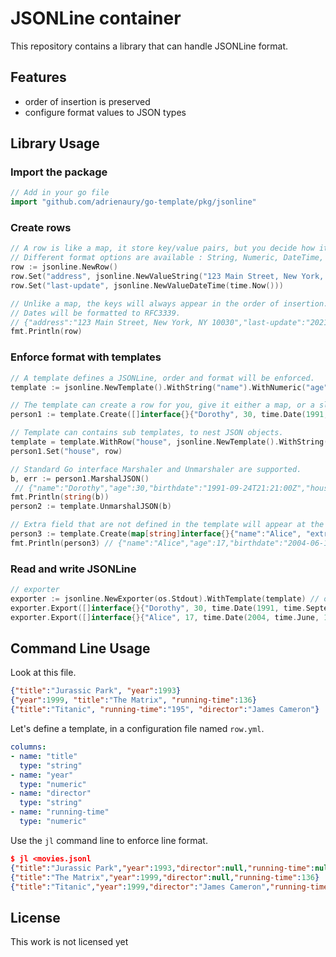 # JSONLine container

This repository contains a library that can handle JSONLine format.

## Features

- order of insertion is preserved
- configure format values to JSON types

## Library Usage

### Import the package

```go
// Add in your go file
import "github.com/adrienaury/go-template/pkg/jsonline"
```

### Create rows

```go
// A row is like a map, it store key/value pairs, but you decide how it will output the values in JSON.
// Different format options are available : String, Numeric, DateTime, Time, Timestamp, Binary, ...
row := jsonline.NewRow()
row.Set("address", jsonline.NewValueString("123 Main Street, New York, NY 10030"))
row.Set("last-update", jsonline.NewValueDateTime(time.Now()))

// Unlike a map, the keys will always appear in the order of insertion.
// Dates will be formatted to RFC3339.
// {"address":"123 Main Street, New York, NY 10030","last-update":"2021-09-25T08:51:10+02:00"}
fmt.Println(row)
```

### Enforce format with templates

```go
// A template defines a JSONLine, order and format will be enforced.
template := jsonline.NewTemplate().WithString("name").WithNumeric("age").WithDateTime("birthdate")

// The template can create a row for you, give it either a map, or a slice (use the same order for the values).
person1 := template.Create([]interface{}{"Dorothy", 30, time.Date(1991, time.September, 24, 21, 21, 0, 0, time.UTC)})

// Template can contains sub templates, to nest JSON objects.
template = template.WithRow("house", jsonline.NewTemplate().WithString("address").WithDateTime("last-update"))
person1.Set("house", row)

// Standard Go interface Marshaler and Unmarshaler are supported.
b, err := person1.MarshalJSON()
 // {"name":"Dorothy","age":30,"birthdate":"1991-09-24T21:21:00Z","house":{"address":"123 Main Street, New York, NY 10030","last-update":"2021-09-25T09:22:54+02:00"}
fmt.Println(string(b))
person2 := template.UnmarshalJSON(b)

// Extra field that are not defined in the template will appear at the end of the JSONLine.
person3 := template.Create(map[string]interface{}{"name":"Alice", "extra":true, "age":17, "birthdate":time.Date(2004, time.June, 15, 21, 8, 47, 0, time.UTC)})
fmt.Println(person3) // {"name":"Alice","age":17,"birthdate":"2004-06-15T21:08:47Z","extra":true}
```

### Read and write JSONLine

```go
// exporter
exporter := jsonline.NewExporter(os.Stdout).WithTemplate(template) // or template.GetExporter(os.Stdout)
exporter.Export([]interface{}{"Dorothy", 30, time.Date(1991, time.September, 24, 21, 21, 0, 0, time.UTC)})
exporter.Export([]interface{}{"Alice", 17, time.Date(2004, time.June, 15, 21, 8, 47, 0, time.UTC)})
```

## Command Line Usage

Look at this file.

```json
{"title":"Jurassic Park", "year":1993}
{"year":1999, "title":"The Matrix", "running-time":136}
{"title":"Titanic", "running-time":"195", "director":"James Cameron"}
```

Let's define a template, in a configuration file named `row.yml`.

```yaml
columns:
- name: "title"
  type: "string"
- name: "year"
  type: "numeric"
- name: "director"
  type: "string"
- name: "running-time"
  type: "numeric"
```

Use the `jl` command line to enforce line format.

```json
$ jl <movies.jsonl
{"title":"Jurassic Park","year":1993,"director":null,"running-time":null}
{"title":"The Matrix","year":1999,"director":null,"running-time":136}
{"title":"Titanic","year":1999,"director":"James Cameron","running-time":195}
```

## License

This work is not licensed yet
